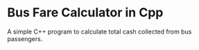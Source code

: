 # Bus Fare Calculator in Cpp
 A simple C++ program to calculate total cash collected from bus passengers.
